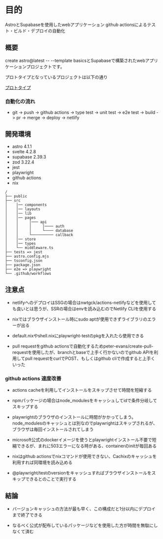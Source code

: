# 目的

AstroとSupabaseを使用したwebアプリケーション
github actionsによるテスト・ビルド・デプロイの自動化

## 概要

create astro@latest -- --template basicsとSupabaseで構築されたwebアプリケーションプロジェクトです。

プロトタイプとなっているプロジェクトは以下の通り

[プロトタイプ](https://github.com/k-gitest/astro-svelte-supabase-prototype)

### 自動化の流れ

- git -> push -> github actions -> type test -> unit test -> e2e test -> build ->  pr -> merge -> deploy -> netlify

## 開発環境

- astro 4.1.1
- svelte 4.2.8
- supabase 2.39.3
- zod 3.22.4
- jest
- playwright
- github actions
- nix

```text
/ 
├── public 
├── src
│    │── components
│    │── layouts
│    │── lib
│    │── pages
│    │     │─── api
│    │     │     │──── auth
│    │     │     └──── database
│    │     └────────── callback
│    │── store
│    │── types
│    └── middleware.ts
├── tests => jest
├── astro.config.mjs
├── tsconfig.json
├── package.json
├── e2e => playwright
└── .github/workflows
```

## 注意点

- netlifyへのデプロイはSSGの場合はnwtgck/actions-netlifyなどを使用しても良いとは思うが、SSRの場合はenvを読み込むのでNetlify CLIを使用する

- nixではブラウザインストール時にsudo aptが使用できずライブラリのエラーが出る

- default.nixやshell.nixにplaywright-testのpkgを入れたら使用できる

- pull requestをgithub actionsで自動化するためpeter-evans/create-pull-requestを使用したが、branchとbaseで上手く行かないのでgithub APIを利用してpull requestをcurlでPOST、もしくはgithub cliで作成すると上手くいった

### github actions 速度改善

- actions cacheを利用してインストールをスキップさせて時間を短縮する

- npmパッケージの場合はnode_modulesをキャッシュしてidで条件分岐してスキップする

- playwrightのブラウザのインストールに時間がかかってしまう。node_modulesのキャッシュとは別なのでplaywrightはスキップされるが、ブラウザは毎回インストールされてしまう

- microsoft公式のdockerイメージを使うとplaywrightインストール不要で短縮できるが、まれに503エラーになる時がある、containerのinitが毎回ある

- nixはgithub actionsでnixコマンドが使用できない、Cachixのキャッシュを利用すれば同環境を読み込める

- @playwright/testのversionをキャッシュすればブラウザインストールをスキップできるとのことで実行する

## 結論

- バージョンキャッシュの方法が最も早く、この構成だと1分以内にデプロイまで終了できる

- なるべく公式が配布しているパッケージなどを使用した方が時間を無駄にしなくて済む

